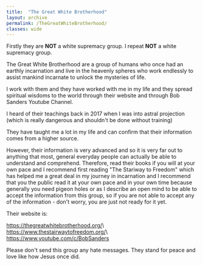 ```yaml
---
title:  "The Great White Brotherhood"
layout: archive
permalink: /TheGreatWhiteBrotherhood/
classes: wide
---
```


Firstly they are **NOT** a white supremacy group. I repeat **NOT** a white supremacy group.

The Great White Brotherhood are a group of humans who once had an earthly incarnation and live in the heavenly spheres who work endlessly to assist mankind incarnate to unlock the mysteries of life.

I work with them and they have worked with me in my life and they spread spiritual wisdoms to the world through their website and through Bob Sanders Youtube Channel.

I heard of their teachings back in 2017 when I was into astral projection (which is really dangerous and shouldn't be done without training)

They have taught me a lot in my life and can confirm that their information comes from a higher source.

However, their information is very advanced and so it is very far out to anything that most, general everyday people can actually be able to understand and comprehend. Therefore, read their books if you will at your own pace and I recommend first reading "The Stariway to Freedom" which has helped me a great deal in my journey in incarnation and I recommend that you the public read it at your own pace and in your own time because generally you need pigeon holes or as I describe an open mind to be able to accept the information from this group, so if you are not able to accept any of the information - don't worry, you are just not ready for it yet.

Their website is:

<https://thegreatwhitebrotherhood.org/>\\
<https://www.thestairwaytofreedom.org/>\\
<https://www.youtube.com/c/BobSanders>

Please don't send this group any hate messages. They stand for peace and love like how Jesus once did.
